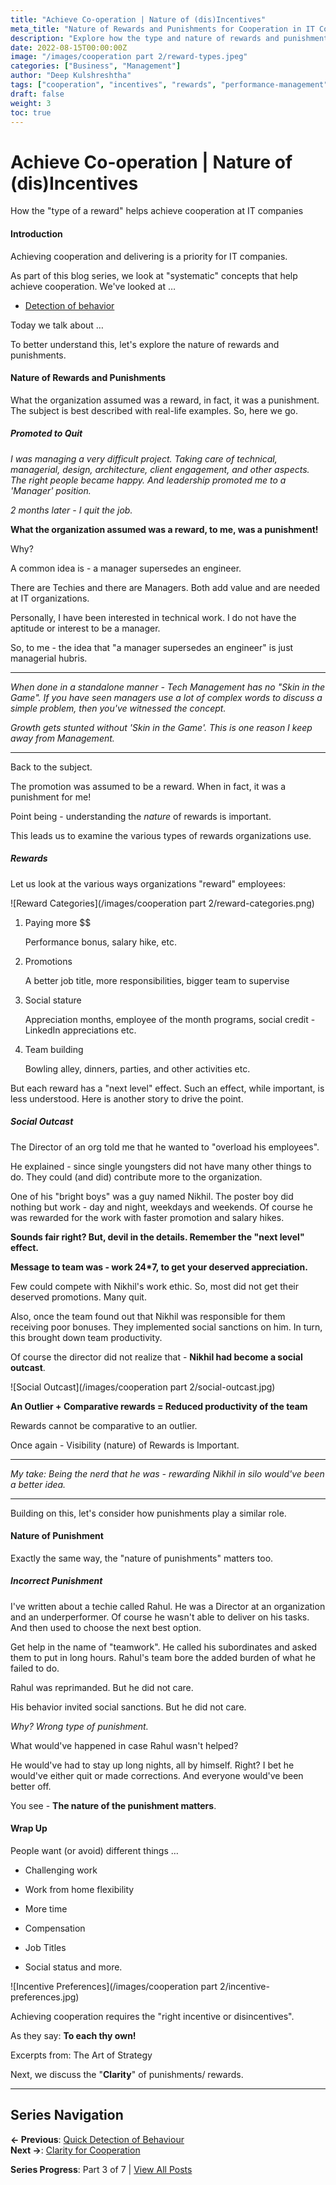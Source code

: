 ```yaml
---
title: "Achieve Co-operation | Nature of (dis)Incentives"
meta_title: "Nature of Rewards and Punishments for Cooperation in IT Companies"
description: "Explore how the type and nature of rewards and punishments affects cooperation at IT companies, with real-world examples and practical insights."
date: 2022-08-15T00:00:00Z
image: "/images/cooperation part 2/reward-types.jpeg"
categories: ["Business", "Management"]
author: "Deep Kulshreshtha"
tags: ["cooperation", "incentives", "rewards", "performance-management"]
draft: false
weight: 3
toc: true
---
```


# Achieve Co-operation | Nature of (dis)Incentives

How the "type of a reward" helps achieve cooperation at IT companies

#### Introduction

Achieving cooperation and delivering is a priority for IT companies.

As part of this blog series, we look at "systematic" concepts that help achieve cooperation. We've looked at …

- [Detection of behavior](/blog/series/cooperation-part-2/detection-for-cooperation/)

Today we talk about …

To better understand this, let's explore the nature of rewards and punishments.

#### Nature of Rewards and Punishments

What the organization assumed was a reward, in fact, it was a punishment. The subject is best described with real-life examples. So, here we go.

##### Promoted to Quit

*I was managing a very difficult project. Taking care of technical, managerial, design, architecture, client engagement, and other aspects. The right people became happy. And leadership promoted me to a 'Manager' position.*

*2 months later - I quit the job.*

**What the organization assumed was a reward, to me, was a punishment!**

Why?

A common idea is - a manager supersedes an engineer.

There are Techies and there are Managers. Both add value and are needed at IT organizations.

Personally, I have been interested in technical work. I do not have the aptitude or interest to be a manager.

So, to me - the idea that "a manager supersedes an engineer" is just managerial hubris.

---

*When done in a standalone manner - Tech Management has no "Skin in the Game". If you have seen managers use a lot of complex words to discuss a simple problem, then you've witnessed the concept.*

*Growth gets stunted without 'Skin in the Game'. This is one reason I keep away from Management.*

---

Back to the subject.

The promotion was assumed to be a reward. When in fact, it was a punishment for me!

Point being - understanding the *nature* of rewards is important.

This leads us to examine the various types of rewards organizations use.

##### Rewards

Let us look at the various ways organizations "reward" employees:

![Reward Categories](/images/cooperation part 2/reward-categories.png)

1. Paying more $$

   Performance bonus, salary hike, etc.

2. Promotions

   A better job title, more responsibilities, bigger team to supervise

3. Social stature

   Appreciation months, employee of the month programs, social credit - LinkedIn appreciations etc.

4. Team building

   Bowling alley, dinners, parties, and other activities etc.

But each reward has a "next level" effect. Such an effect, while important, is less understood. Here is another story to drive the point.

##### Social Outcast

The Director of an org told me that he wanted to "overload his employees".

He explained - since single youngsters did not have many other things to do. They could (and did) contribute more to the organization.

One of his "bright boys" was a guy named Nikhil. The poster boy did nothing but work - day and night, weekdays and weekends. Of course he was rewarded for the work with faster promotion and salary hikes.

**Sounds fair right? But, devil in the details. Remember the "next level" effect.**

**Message to team was - work 24\*7, to get your deserved appreciation.**

Few could compete with Nikhil's work ethic. So, most did not get their deserved promotions. Many quit.

Also, once the team found out that Nikhil was responsible for them receiving poor bonuses. They implemented social sanctions on him. In turn, this brought down team productivity.

Of course the director did not realize that - **Nikhil had become a social outcast**.

![Social Outcast](/images/cooperation part 2/social-outcast.jpg)

**An Outlier + Comparative rewards = Reduced productivity of the team**

Rewards cannot be comparative to an outlier.

Once again - Visibility (nature) of Rewards is Important.

---

*My take:* *Being the nerd that he was - rewarding Nikhil in silo would've been a better idea.*

---

Building on this, let's consider how punishments play a similar role.

#### Nature of Punishment

Exactly the same way, the "nature of punishments" matters too.

##### Incorrect Punishment

I've written about a techie called Rahul. He was a Director at an organization and an underperformer. Of course he wasn't able to deliver on his tasks. And then used to choose the next best option.

Get help in the name of "teamwork". He called his subordinates and asked them to put in long hours. Rahul's team bore the added burden of what he failed to do.

Rahul was reprimanded. But he did not care.

His behavior invited social sanctions. But he did not care.

*Why? Wrong type of punishment.*

What would've happened in case Rahul wasn't helped?

He would've had to stay up long nights, all by himself. Right? I bet he would've either quit or made corrections. And everyone would've been better off.

You see - **The nature of the punishment matters**.

#### Wrap Up

People want (or avoid) different things …

- Challenging work

- Work from home flexibility

- More time

- Compensation

- Job Titles

- Social status and more.

![Incentive Preferences](/images/cooperation part 2/incentive-preferences.jpg)

Achieving cooperation requires the "right incentive or disincentives".

As they say: **To each thy own!**

Excerpts from: The Art of Strategy

Next, we discuss the "**Clarity**" of punishments/ rewards.

---

## Series Navigation

**← Previous**: [Quick Detection of Behaviour](/blog/series/cooperation-part-2/detection-for-cooperation/)  
**Next →**: [Clarity for Cooperation](/blog/series/cooperation-part-2/clarity-for-cooperation/)

**Series Progress**: Part 3 of 7 | [View All Posts](/blog/series/cooperation-part-2/)
